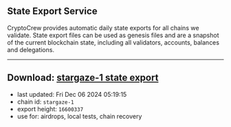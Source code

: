 ## State Export Service
CryptoCrew provides automatic daily state exports for all chains we validate. State export files can be used as genesis files and are a snapshot of the current blockchain state, including all validators, accounts, balances and delegations.

---
**Download: [stargaze-1 state export](https://dl-eu2.ccvalidators.com/SERVICE/stargaze/stargaze-1_export_16600337.json)**
---

- last updated: Fri Dec 06 2024 05:19:15
- chain id: `stargaze-1`
- export height: `16600337`
- use for: airdrops, local tests, chain recovery
